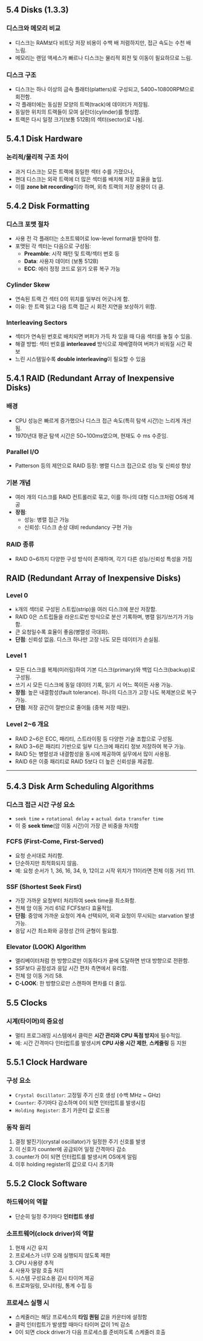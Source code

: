## 5.4 Disks (1.3.3)

### 디스크와 메모리 비교
- 디스크는 RAM보다 비트당 저장 비용이 수백 배 저렴하지만, 접근 속도는 수천 배 느림.
- 메모리는 랜덤 액세스가 빠르나 디스크는 물리적 회전 및 이동이 필요하므로 느림.

### 디스크 구조
- 디스크는 하나 이상의 금속 플래터(platters)로 구성되고, 5400~10800RPM으로 회전함.
- 각 플래터에는 동심원 모양의 트랙(track)에 데이터가 저장됨.
- 동일한 위치의 트랙들이 모여 실린더(cylinder)를 형성함.
- 트랙은 다시 일정 크기(보통 512B)의 섹터(sector)로 나뉨.

## 5.4.1 Disk Hardware

### 논리적/물리적 구조 차이
- 과거 디스크는 모든 트랙에 동일한 섹터 수를 가졌으나,
- 현대 디스크는 외곽 트랙에 더 많은 섹터를 배치해 저장 효율을 높임.
- 이를 **zone bit recording**이라 하며, 외측 트랙의 저장 용량이 더 큼.

## 5.4.2 Disk Formatting

### 디스크 포맷 절차
- 사용 전 각 플래터는 소프트웨어로 low-level format을 받아야 함.
- 포맷된 각 섹터는 다음으로 구성됨:
  - **Preamble**: 시작 패턴 및 트랙/섹터 번호 등
  - **Data**: 사용자 데이터 (보통 512B)
  - **ECC**: 에러 정정 코드로 읽기 오류 복구 가능

### Cylinder Skew
- 연속된 트랙 간 섹터 0의 위치를 일부러 어긋나게 함.
- 이유: 한 트랙 읽고 다음 트랙 접근 시 회전 지연을 보상하기 위함.

### Interleaving Sectors
- 섹터가 연속된 번호로 배치되면 버퍼가 가득 차 있을 때 다음 섹터를 놓칠 수 있음.
- 해결 방법: 섹터 번호를 **interleaved** 방식으로 재배열하여 버퍼가 비워질 시간 확보
- 느린 시스템일수록 **double interleaving**이 필요할 수 있음

## 5.4.1 RAID (Redundant Array of Inexpensive Disks)

### 배경
- CPU 성능은 빠르게 증가했으나 디스크 접근 속도(특히 탐색 시간)는 느리게 개선됨.
- 1970년대 평균 탐색 시간은 50~100ms였으며, 현재도 수 ms 수준임.

### Parallel I/O
- Patterson 등의 제안으로 RAID 등장: 병렬 디스크 접근으로 성능 및 신뢰성 향상

### 기본 개념
- 여러 개의 디스크를 RAID 컨트롤러로 묶고, 이를 하나의 대형 디스크처럼 OS에 제공
- **장점**:
  - 성능: 병렬 접근 가능
  - 신뢰성: 디스크 손상 대비 redundancy 구현 가능

### RAID 종류
- RAID 0~6까지 다양한 구성 방식이 존재하며, 각기 다른 성능/신뢰성 특성을 가짐

## RAID (Redundant Array of Inexpensive Disks)

### Level 0
- `k`개의 섹터로 구성된 스트립(strip)을 여러 디스크에 분산 저장함.
- RAID 0은 스트립들을 라운드로빈 방식으로 분산 기록하며, 병렬 읽기/쓰기가 가능함.
- 큰 요청일수록 효율이 좋음(병렬성 극대화).
- **단점**: 신뢰성 없음. 디스크 하나만 고장 나도 모든 데이터가 손실됨.

### Level 1
- 모든 디스크를 복제(미러링)하여 기본 디스크(primary)와 백업 디스크(backup)로 구성됨.
- 쓰기 시 모든 디스크에 동일 데이터 기록, 읽기 시 어느 쪽이든 사용 가능.
- **장점**: 높은 내결함성(fault tolerance). 하나의 디스크가 고장 나도 복제본으로 복구 가능.
- **단점**: 저장 공간이 절반으로 줄어듦 (중복 저장 때문).

### Level 2~6 개요
- RAID 2~6은 ECC, 패리티, 스트라이핑 등 다양한 기술 조합으로 구성됨.
- RAID 3~6은 패리티 기반으로 일부 디스크에 패리티 정보 저장하여 복구 가능.
- RAID 5는 병렬성과 내결함성을 동시에 제공하여 실무에서 많이 사용됨.
- RAID 6은 이중 패리티로 RAID 5보다 더 높은 신뢰성을 제공함.

---

## 5.4.3 Disk Arm Scheduling Algorithms

### 디스크 접근 시간 구성 요소
- `seek time` + `rotational delay` + `actual data transfer time`
- 이 중 **seek time**(암 이동 시간)이 가장 큰 비중을 차지함

### FCFS (First-Come, First-Served)
- 요청 순서대로 처리함.
- 단순하지만 최적화되지 않음.
- 예: 요청 순서가 1, 36, 16, 34, 9, 12이고 시작 위치가 11이라면 전체 이동 거리 111.

### SSF (Shortest Seek First)
- 가장 가까운 요청부터 처리하여 seek time을 최소화함.
- 전체 암 이동 거리 61로 FCFS보다 효율적임.
- **단점**: 중앙에 가까운 요청이 계속 선택되어, 외곽 요청이 무시되는 starvation 발생 가능.
- 응답 시간 최소화와 공정성 간의 균형이 필요함.

### Elevator (LOOK) Algorithm
- 엘리베이터처럼 한 방향으로만 이동하다가 끝에 도달하면 반대 방향으로 전환함.
- SSF보다 공정성과 응답 시간 편차 측면에서 유리함.
- 전체 암 이동 거리 58.
- **C-LOOK**: 한 방향으로만 스캔하여 편차를 더 줄임.

## 5.5 Clocks

### 시계(타이머)의 중요성
- 멀티 프로그래밍 시스템에서 클럭은 **시간 관리와 CPU 독점 방지**에 필수적임.
- 예: 시간 간격마다 인터럽트를 발생시켜 **CPU 사용 시간 제한**, **스케줄링** 등 지원

## 5.5.1 Clock Hardware

### 구성 요소
- `Crystal Oscillator`: 고정밀 주기 신호 생성 (수백 MHz ~ GHz)
- `Counter`: 주기마다 감소하며 0이 되면 인터럽트를 발생시킴
- `Holding Register`: 초기 카운터 값 로드용

### 동작 원리
1. 결정 발진기(crystal oscillator)가 일정한 주기 신호를 발생
2. 이 신호가 counter에 공급되어 일정 간격마다 감소
3. counter가 0이 되면 인터럽트를 발생시켜 OS에게 알림
4. 이후 holding register의 값으로 다시 초기화

## 5.5.2 Clock Software

### 하드웨어의 역할
- 단순히 일정 주기마다 **인터럽트 생성**

### 소프트웨어(clock driver)의 역할
1. 현재 시간 유지
2. 프로세스가 너무 오래 실행되지 않도록 제한
3. CPU 사용량 추적
4. 사용자 알람 호출 처리
5. 시스템 구성요소용 감시 타이머 제공
6. 프로파일링, 모니터링, 통계 수집 등

### 프로세스 실행 시
- 스케줄러는 해당 프로세스의 **타임 퀀텀** 값을 카운터에 설정함
- 클럭 인터럽트가 발생할 때마다 타이머 값이 1씩 감소
- 0이 되면 clock driver가 다음 프로세스를 준비하도록 스케줄러 호출

